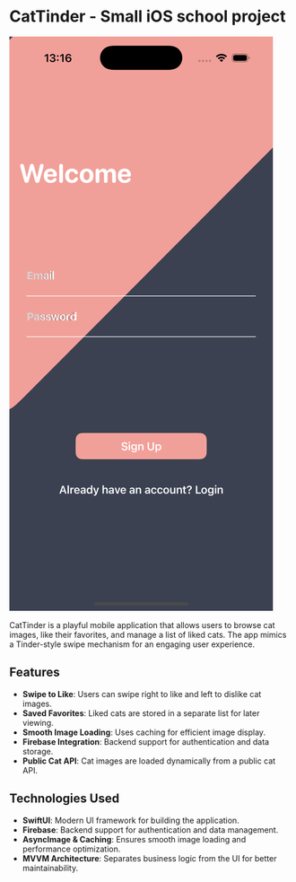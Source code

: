 # CatTinder - Small iOS school project

![login](./images/login.png)

CatTinder is a playful mobile application that allows users to browse cat images, like their favorites, and manage a list of liked cats. The app mimics a Tinder-style swipe mechanism for an engaging user experience.

## Features

- **Swipe to Like**: Users can swipe right to like and left to dislike cat images.
- **Saved Favorites**: Liked cats are stored in a separate list for later viewing.
- **Smooth Image Loading**: Uses caching for efficient image display.
- **Firebase Integration**: Backend support for authentication and data storage.
- **Public Cat API**: Cat images are loaded dynamically from a public cat API.

## Technologies Used

- **SwiftUI**: Modern UI framework for building the application.
- **Firebase**: Backend support for authentication and data management.
- **AsyncImage & Caching**: Ensures smooth image loading and performance optimization.
- **MVVM Architecture**: Separates business logic from the UI for better maintainability.





